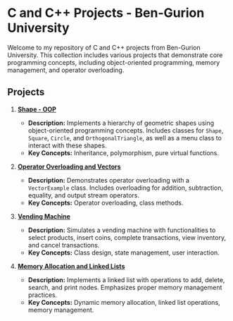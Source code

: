 # C and C++ Projects - Ben-Gurion University

Welcome to my repository of C and C++ projects from Ben-Gurion University. This collection includes various projects that demonstrate core programming concepts, including object-oriented programming, memory management, and operator overloading.

## Projects

1. **[Shape - OOP](https://github.com/ohad123/C_and_Cpp_BGU/tree/main/Shape%20-%20OOP)**
   - **Description:** Implements a hierarchy of geometric shapes using object-oriented programming concepts. Includes classes for `Shape`, `Square`, `Circle`, and `OrthogonalTriangle`, as well as a menu class to interact with these shapes.
   - **Key Concepts:** Inheritance, polymorphism, pure virtual functions.

2. **[Operator Overloading and Vectors](https://github.com/ohad123/C_and_Cpp_BGU/tree/main/Operator%20overloading%20and%20vectors)**
   - **Description:** Demonstrates operator overloading with a `VectorExample` class. Includes overloading for addition, subtraction, equality, and output stream operators.
   - **Key Concepts:** Operator overloading, class methods.

3. **[Vending Machine](https://github.com/ohad123/C_and_Cpp_BGU/tree/main/Vending%20Machine)**
   - **Description:** Simulates a vending machine with functionalities to select products, insert coins, complete transactions, view inventory, and cancel transactions.
   - **Key Concepts:** Class design, state management, user interaction.

4. **[Memory Allocation and Linked Lists](https://github.com/ohad123/C_and_Cpp_BGU/tree/main/Memory%20allocation%20and%20linked%20lists)**
   - **Description:** Implements a linked list with operations to add, delete, search, and print nodes. Emphasizes proper memory management practices.
   - **Key Concepts:** Dynamic memory allocation, linked list operations, memory management.
